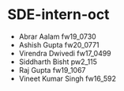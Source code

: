# SDE-intern-oct

* Abrar Aalam fw19_0730 
* Ashish Gupta fw20_0771
* Virendra Dwivedi fw17_0499
* Siddharth Bisht pw2_115
* Raj Gupta fw19_1067
* Vineet Kumar Singh fw16_592
